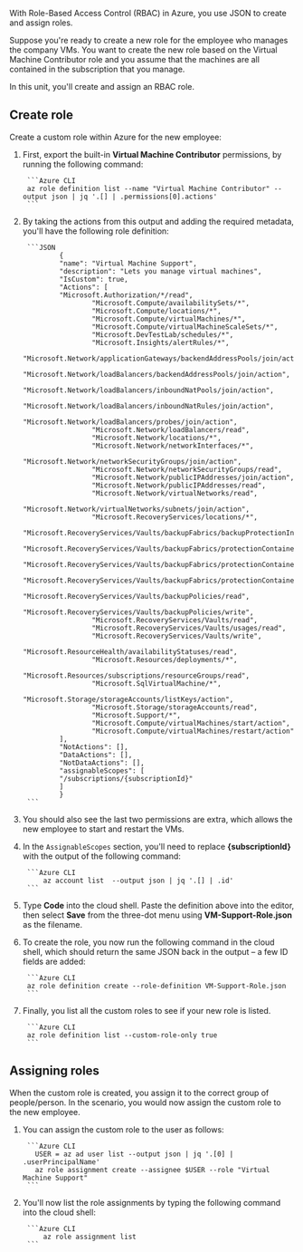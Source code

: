With Role-Based Access Control (RBAC) in Azure, you use JSON to create and assign roles.

Suppose you're ready to create a new role for the employee who manages the company VMs. You want to create the new role based on the Virtual Machine Contributor role and you assume that the machines are all contained in the subscription that you manage.

In this unit, you'll create and assign an RBAC role.

## Create role

Create a custom role within Azure for the new employee:

1. First, export the built-in **Virtual Machine Contributor** permissions, by running the following command:

        ```Azure CLI
        az role definition list --name "Virtual Machine Contributor" --output json | jq '.[] | .permissions[0].actions'
        ```

1. By taking the actions from this output and adding the required metadata, you'll have the following role definition:

        ```JSON
                {   
                "name": "Virtual Machine Support",
                "description": "Lets you manage virtual machines",
                "IsCustom": true,
                "Actions": [
                "Microsoft.Authorization/*/read",
                        "Microsoft.Compute/availabilitySets/*",
                        "Microsoft.Compute/locations/*",
                        "Microsoft.Compute/virtualMachines/*",
                        "Microsoft.Compute/virtualMachineScaleSets/*",
                        "Microsoft.DevTestLab/schedules/*",
                        "Microsoft.Insights/alertRules/*",
                        "Microsoft.Network/applicationGateways/backendAddressPools/join/action",
                        "Microsoft.Network/loadBalancers/backendAddressPools/join/action",
                        "Microsoft.Network/loadBalancers/inboundNatPools/join/action",
                        "Microsoft.Network/loadBalancers/inboundNatRules/join/action",
                        "Microsoft.Network/loadBalancers/probes/join/action",
                        "Microsoft.Network/loadBalancers/read",
                        "Microsoft.Network/locations/*",
                        "Microsoft.Network/networkInterfaces/*",
                        "Microsoft.Network/networkSecurityGroups/join/action",
                        "Microsoft.Network/networkSecurityGroups/read",
                        "Microsoft.Network/publicIPAddresses/join/action",
                        "Microsoft.Network/publicIPAddresses/read",
                        "Microsoft.Network/virtualNetworks/read",
                        "Microsoft.Network/virtualNetworks/subnets/join/action",
                        "Microsoft.RecoveryServices/locations/*",
                        "Microsoft.RecoveryServices/Vaults/backupFabrics/backupProtectionIntent/write",
                        "Microsoft.RecoveryServices/Vaults/backupFabrics/protectionContainers/protectedItems/*/read",
                        "Microsoft.RecoveryServices/Vaults/backupFabrics/protectionContainers/protectedItems/read",
                        "Microsoft.RecoveryServices/Vaults/backupFabrics/protectionContainers/protectedItems/write",
                        "Microsoft.RecoveryServices/Vaults/backupPolicies/read",
                        "Microsoft.RecoveryServices/Vaults/backupPolicies/write",
                        "Microsoft.RecoveryServices/Vaults/read",
                        "Microsoft.RecoveryServices/Vaults/usages/read",
                        "Microsoft.RecoveryServices/Vaults/write",
                        "Microsoft.ResourceHealth/availabilityStatuses/read",
                        "Microsoft.Resources/deployments/*",
                        "Microsoft.Resources/subscriptions/resourceGroups/read",
                        "Microsoft.SqlVirtualMachine/*",
                        "Microsoft.Storage/storageAccounts/listKeys/action",
                        "Microsoft.Storage/storageAccounts/read",
                        "Microsoft.Support/*",
                        "Microsoft.Compute/virtualMachines/start/action",
                        "Microsoft.Compute/virtualMachines/restart/action"
                ],
                "NotActions": [],
                "DataActions": [],
                "NotDataActions": [],
                "assignableScopes": [
                "/subscriptions/{subscriptionId}"
                ]
                }
        ```

1. You should also see the last two permissions are extra, which allows the new employee to start and restart the VMs.
1. In the `AssignableScopes` section, you'll need to replace **{subscriptionId}** with the output of the following command:

        ```Azure CLI
            az account list  --output json | jq '.[] | .id'
        ```

1. Type **Code** into the cloud shell. Paste the definition above into the editor, then select **Save** from the three-dot menu using **VM-Support-Role.json** as the filename.
1. To create the role, you now run the following command in the cloud shell, which should return the same JSON back in the output – a few ID fields are added:

        ```Azure CLI
        az role definition create --role-definition VM-Support-Role.json
        ```

1. Finally, you list all the custom roles to see if your new role is listed.

        ```Azure CLI
        az role definition list --custom-role-only true
        ```

## Assigning roles

When the custom role is created, you assign it to the correct group of people/person. In the scenario, you would now assign the custom role to the new employee.

1. You can assign the custom role to the user as follows:

        ```Azure CLI
          USER = az ad user list --output json | jq '.[0] | .userPrincipalName' 
          az role assignment create --assignee $USER --role "Virtual Machine Support"
        ```

1. You'll now list the role assignments by typing the following command into the cloud shell:

        ```Azure CLI
            az role assignment list
        ```